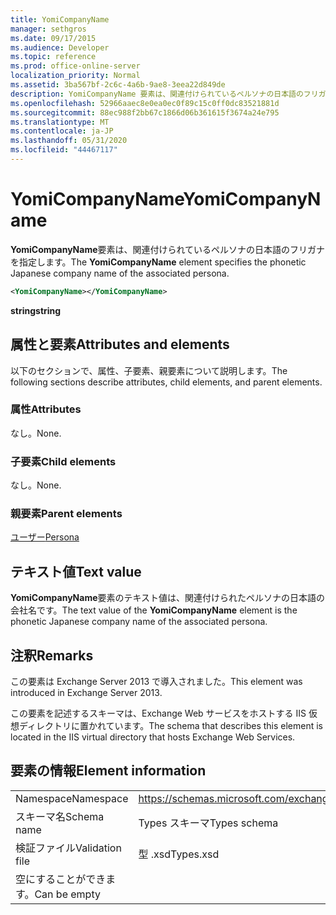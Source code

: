 ```yaml
---
title: YomiCompanyName
manager: sethgros
ms.date: 09/17/2015
ms.audience: Developer
ms.topic: reference
ms.prod: office-online-server
localization_priority: Normal
ms.assetid: 3ba567bf-2c6c-4a6b-9ae8-3eea22d849de
description: YomiCompanyName 要素は、関連付けられているペルソナの日本語のフリガナを指定します。
ms.openlocfilehash: 52966aaec8e0ea0ec0f89c15c0ff0dc83521881d
ms.sourcegitcommit: 88ec988f2bb67c1866d06b361615f3674a24e795
ms.translationtype: MT
ms.contentlocale: ja-JP
ms.lasthandoff: 05/31/2020
ms.locfileid: "44467117"
---
```

# <a name="yomicompanyname"></a><span data-ttu-id="677bb-103">YomiCompanyName</span><span class="sxs-lookup"><span data-stu-id="677bb-103">YomiCompanyName</span></span>

<span data-ttu-id="677bb-104">**YomiCompanyName**要素は、関連付けられているペルソナの日本語のフリガナを指定します。</span><span class="sxs-lookup"><span data-stu-id="677bb-104">The **YomiCompanyName** element specifies the phonetic Japanese company name of the associated persona.</span></span> 
  
```XML
<YomiCompanyName></YomiCompanyName>
```

 <span data-ttu-id="677bb-105">**string**</span><span class="sxs-lookup"><span data-stu-id="677bb-105">**string**</span></span>
## <a name="attributes-and-elements"></a><span data-ttu-id="677bb-106">属性と要素</span><span class="sxs-lookup"><span data-stu-id="677bb-106">Attributes and elements</span></span>

<span data-ttu-id="677bb-107">以下のセクションで、属性、子要素、親要素について説明します。</span><span class="sxs-lookup"><span data-stu-id="677bb-107">The following sections describe attributes, child elements, and parent elements.</span></span>
  
### <a name="attributes"></a><span data-ttu-id="677bb-108">属性</span><span class="sxs-lookup"><span data-stu-id="677bb-108">Attributes</span></span>

<span data-ttu-id="677bb-109">なし。</span><span class="sxs-lookup"><span data-stu-id="677bb-109">None.</span></span>
  
### <a name="child-elements"></a><span data-ttu-id="677bb-110">子要素</span><span class="sxs-lookup"><span data-stu-id="677bb-110">Child elements</span></span>

<span data-ttu-id="677bb-111">なし。</span><span class="sxs-lookup"><span data-stu-id="677bb-111">None.</span></span>
  
### <a name="parent-elements"></a><span data-ttu-id="677bb-112">親要素</span><span class="sxs-lookup"><span data-stu-id="677bb-112">Parent elements</span></span>

[<span data-ttu-id="677bb-113">ユーザー</span><span class="sxs-lookup"><span data-stu-id="677bb-113">Persona</span></span>](persona.md)
  
## <a name="text-value"></a><span data-ttu-id="677bb-114">テキスト値</span><span class="sxs-lookup"><span data-stu-id="677bb-114">Text value</span></span>

<span data-ttu-id="677bb-115">**YomiCompanyName**要素のテキスト値は、関連付けられたペルソナの日本語の会社名です。</span><span class="sxs-lookup"><span data-stu-id="677bb-115">The text value of the **YomiCompanyName** element is the phonetic Japanese company name of the associated persona.</span></span> 
  
## <a name="remarks"></a><span data-ttu-id="677bb-116">注釈</span><span class="sxs-lookup"><span data-stu-id="677bb-116">Remarks</span></span>

<span data-ttu-id="677bb-117">この要素は Exchange Server 2013 で導入されました。</span><span class="sxs-lookup"><span data-stu-id="677bb-117">This element was introduced in Exchange Server 2013.</span></span>
  
<span data-ttu-id="677bb-118">この要素を記述するスキーマは、Exchange Web サービスをホストする IIS 仮想ディレクトリに置かれています。</span><span class="sxs-lookup"><span data-stu-id="677bb-118">The schema that describes this element is located in the IIS virtual directory that hosts Exchange Web Services.</span></span>
  
## <a name="element-information"></a><span data-ttu-id="677bb-119">要素の情報</span><span class="sxs-lookup"><span data-stu-id="677bb-119">Element information</span></span>

|||
|:-----|:-----|
|<span data-ttu-id="677bb-120">Namespace</span><span class="sxs-lookup"><span data-stu-id="677bb-120">Namespace</span></span>  <br/> |https://schemas.microsoft.com/exchange/services/2006/types  <br/> |
|<span data-ttu-id="677bb-121">スキーマ名</span><span class="sxs-lookup"><span data-stu-id="677bb-121">Schema name</span></span>  <br/> |<span data-ttu-id="677bb-122">Types スキーマ</span><span class="sxs-lookup"><span data-stu-id="677bb-122">Types schema</span></span>  <br/> |
|<span data-ttu-id="677bb-123">検証ファイル</span><span class="sxs-lookup"><span data-stu-id="677bb-123">Validation file</span></span>  <br/> |<span data-ttu-id="677bb-124">型 .xsd</span><span class="sxs-lookup"><span data-stu-id="677bb-124">Types.xsd</span></span>  <br/> |
|<span data-ttu-id="677bb-125">空にすることができます。</span><span class="sxs-lookup"><span data-stu-id="677bb-125">Can be empty</span></span>  <br/> ||
   

